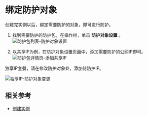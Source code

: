 # 绑定防护对象

创建完实例以后，绑定需要防护的对象，即可进行防护。

1. 找到需要防护的防护包，在操作栏，单击 **防护对象设置** 。
![防护包列表-防护对象设置](https://github.com/jdcloudcom/cn/blob/edit/image/Anti-DDoS-Protection-Package/防护包列表-防护对象设置.jpg)

2. 以共享IP为例，在防护对象设置页面中，添加需要防护的公网IP即可。
![防护包详情页-添加共享IP](https://github.com/jdcloudcom/cn/blob/edit/image/Anti-DDoS-Protection-Package/防护包详情页-添加共享IP.png)

独享IP套餐，请在修改防护对象处，添加待防护IP。

![独享IP-防护对象变更](https://github.com/jdcloudcom/cn/blob/edit/image/Anti-DDoS-Protection-Package/独享IP-防护对象更改.png)

## 相关参考
- [创建实例](Create-Instance.md)

